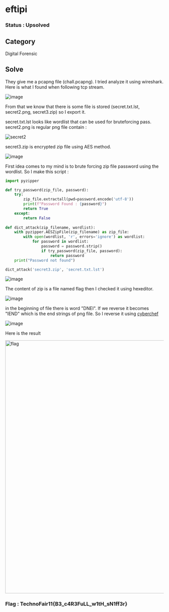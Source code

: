 # eftipi

### Status : Upsolved

## Category
Digital Forensic

## Solve
They give me a pcapng file (chall.pcapng). I tried analyze it using wireshark. Here is what I found when following tcp stream.

![image](https://github.com/user-attachments/assets/e8e02ff7-8633-4405-befd-5e23bc604a35)

From that we know that there is some file is stored (secret.txt.lst, secret2.png, secret3.zip) so I export it.

secret.txt.lst looks like wordlist that can be used for bruteforcing pass. secret2.png is regular png file contain :

![secret2](https://github.com/user-attachments/assets/989a3235-843e-4e65-9f4d-7cb721c063a3)

secret3.zip is encrypted zip file using AES method.

![image](https://github.com/user-attachments/assets/fc641f92-2a1e-4ee6-964b-aec869a79ab2)

First idea comes to my mind is to brute forcing zip file password using the wordlist. So I make this script :

```python
import pyzipper

def try_password(zip_file, password):
    try:
        zip_file.extractall(pwd=password.encode('utf-8'))
        print(f"Password Found : {password}")
        return True
    except:
        return False
    
def dict_attack(zip_filename, wordlist):
    with pyzipper.AESZipFile(zip_filename) as zip_file:
        with open(wordlist, 'r', errors='ignore') as wordlist:
            for password in wordlist:
                password = password.strip()
                if try_password(zip_file, password):
                    return password
    print("Password not found")

dict_attack('secret3.zip', 'secret.txt.lst')
```

![image](https://github.com/user-attachments/assets/024c7221-3062-420b-98fe-efde45ff5ae6)

The content of zip is a file named flag then I checked it using hexeditor.

![image](https://github.com/user-attachments/assets/89ed9152-a0ff-43b4-8263-d1649cf13f2c)

in the beginning of file there is word "DNEI". If we reverse it becomes "IEND" which is the end strings of png file. So I reverse it using [cyberchef](https://gchq.github.io/CyberChef/)

![image](https://github.com/user-attachments/assets/cdcbf751-a0ef-4696-b8f8-e3eb2e4d3de8)

Here is the result

<img width="802" alt="flag" src="https://github.com/user-attachments/assets/990673b0-b06e-4e4f-842f-9683b8f371dd">

### Flag : TechnoFair11{B3_c4R3FuLL_w1tH_sN1ff3r}

